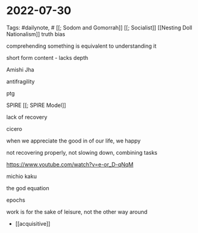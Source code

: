 # 2022-07-30
Tags: #dailynote, #
[[; Sodom and Gomorrah]]
[[; Socialist]]
[[Nesting Doll Nationalism]]
truth bias

comprehending something is equivalent to understanding it

short form content - lacks depth

Amishi Jha

antifragility

ptg

SPIRE [[; SPIRE Model]]

lack of recovery

cicero

when we appreciate the good in of our  life, we happy

not recovering properly, not slowing down, combining tasks

https://www.youtube.com/watch?v=e-or_D-qNqM

michio kaku

the god equation

epochs

work is for the sake of leisure, not the other way around

- [[acquisitive]]


